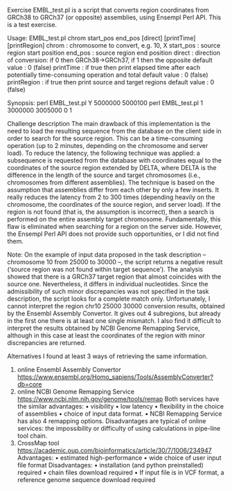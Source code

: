 Exercise 
EMBL_test.pl is a script that converts region coordinates from GRCh38 to GRCh37 (or opposite) assemblies, using Ensempl Perl API.
This is a test exercise.

Usage:
EMBL_test.pl chrom start_pos end_pos [direct] [printTime] [printRegion]
chrom	: chromosome to convert, e.g. 10, X
start_pos	: source region start position
end_pos	: source region end position
direct	: direction of conversion: if 0 then GRCh38->GRCh37, if 1 then the opposite
default value	: 0 (false)
printTime	: if true then print elapsed time after each potentially time-consuming operation and total
default value	: 0 (false)
printRegion	: if true then print source and target regions
default value	: 0 (false)

Synopsis:
perl EMBL_test.pl Y 5000000 5000100
perl EMBL_test.pl 1 3000000 3005000 0 1


Challenge description
The main drawback of this implementation is the need to load the resulting sequence from the database on the client side in order to search for the source region. This can be a time-consuming operation (up to 2 minutes, depending on the chromosome and server load).
To reduce the latency, the following technique was applied: a subsequence is requested from the database with coordinates equal to the coordinates of the source region extended by DELTA, where DELTA is the difference in the length of the source and target chromosomes (i.e., chromosomes from different assemblies). The technique is based on the assumption that assemblies differ from each other by only a few inserts.
It really reduces the latency from 2 to 300 times (depending heavily on the chromosome, the coordinates of the source region, and server load).
If the region is not found (that is, the assumption is incorrect), then a search is performed on the entire assembly target chromosome.
Fundamentally, this flaw is eliminated when searching for a region on the server side. 
However, the Ensempl Perl API does not provide such opportunities, or I did not find them.

Note:
On the example of input data proposed in the task description – chromosome 10 from 25000 to 30000 –, the script returns a negative result (‘source region was not found within target sequence’). 
The analysis showed that there is a GRCh37 target region that almost coincides with the source one. Nevertheless, it differs in individual nucleotides. Since the admissibility of such minor discrepancies was not specified in the task description, the script looks for a complete match only.
Unfortunately, I cannot interpret the region chr10 25000 30000 conversion results, obtained by the Ensembl Assembly Convertor. It gives out 4 subregions, but already in the first one  there is at least one single mismatch.
I also find it difficult to interpret the results obtained by NCBI Genome Remapping Service, although in this case at least the coordinates of the region with minor discrepancies are returned.

Alternatives
I found at least 3 ways of retrieving the same information.
1.	online Ensembl Assembly Convertor https://www.ensembl.org/Homo_sapiens/Tools/AssemblyConverter?db=core
2.	online NCBI Genome Remapping Service
https://www.ncbi.nlm.nih.gov/genome/tools/remap
Both services have the similar advantages:
•	visibility
•	low latency
•	flexibility in the choice of assemblies
•	choice of input data format.
•	NCBI Remapping Service has also 4 remapping options.
Disadvantages are typical of online services: the impossibility or difficulty of using calculations in pipe-line tool chain.
3.	CrossMap tool
https://academic.oup.com/bioinformatics/article/30/7/1006/234947
Advantages:
•	estimated  high-performance
•	wide choice of user input file format
Disadvantages:
•	installation (and python preinstalled) required
•	chain files download required
•	If input file is in VCF format, a reference genome sequence download required
